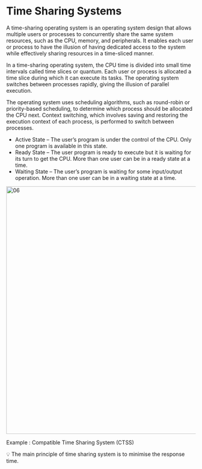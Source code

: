 # Time Sharing Systems

A time-sharing operating system is an operating system design that allows multiple users or processes to concurrently share the same system resources, such as the CPU, memory, and peripherals. It enables each user or process to have the illusion of having dedicated access to the system while effectively sharing resources in a time-sliced manner.

In a time-sharing operating system, the CPU time is divided into small time intervals called time slices or quantum. Each user or process is allocated a time slice during which it can execute its tasks. The operating system switches between processes rapidly, giving the illusion of parallel execution.

The operating system uses scheduling algorithms, such as round-robin or priority-based scheduling, to determine which process should be allocated the CPU next. Context switching, which involves saving and restoring the execution context of each process, is performed to switch between processes.

- Active State – The user’s program is under the control of the CPU. Only one program is available in this state.
- Ready State – The user program is ready to execute but it is waiting for its turn to get the CPU. More than one user can be in a ready state at a time.
- Waiting State – The user’s program is waiting for some input/output operation. More than one user can be in a waiting state at a time.

<img width="658" alt="06" src="https://github.com/Rajendran2201/operating-systems/assets/137254223/37f20395-779a-431d-931d-5c06c6d6895a">


Example : Compatible Time Sharing System (CTSS)

<aside>

  
💡 The main principle of time sharing system is to minimise the response time.

</aside>
